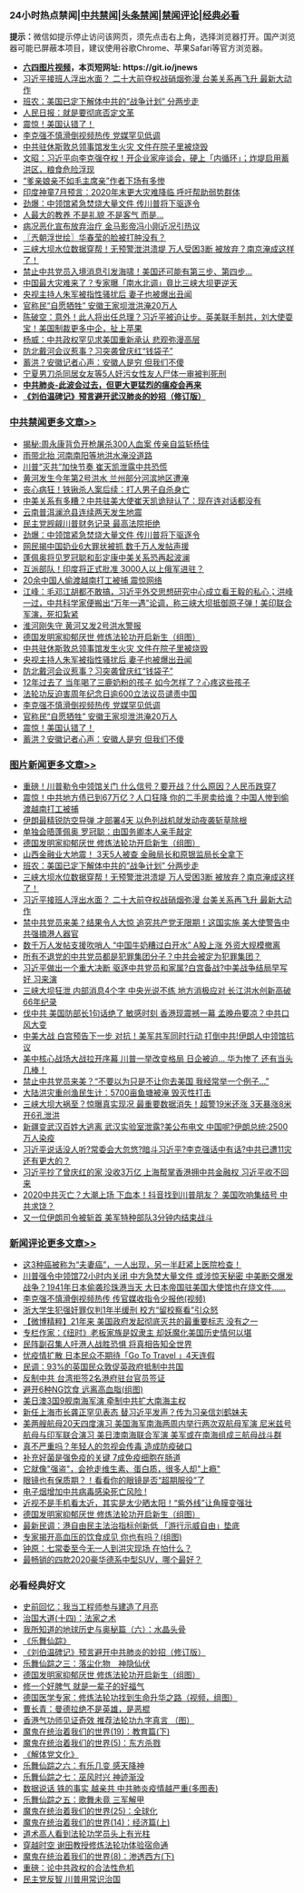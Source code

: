 <div id="tt">
<h3>24小时热点禁闻|<a href="#%E4%B8%AD%E5%85%B1%E7%A6%81%E9%97%BB%E6%9B%B4%E5%A4%9A%E6%96%87%E7%AB%A0">中共禁闻</a>|<a href="#%E5%9B%BE%E7%89%87%E6%96%B0%E9%97%BB%E6%9B%B4%E5%A4%9A%E6%96%87%E7%AB%A0">头条禁闻</a>|<a href="#%E6%96%B0%E9%97%BB%E8%AF%84%E8%AE%BA%E6%9B%B4%E5%A4%9A%E6%96%87%E7%AB%A0">禁闻评论|<a href="#%E5%BF%85%E7%9C%8B%E7%BB%8F%E5%85%B8%E5%A5%BD%E6%96%87">经典必看</a></h3>
<div><b>提示：</b>微信如提示停止访问该网页，须先点击右上角，选择浏览器打开。国产浏览器可能已屏蔽本项目，建议使用谷歌Chrome、苹果Safari等官方浏览器。</div>
<ul>
<li><b><a href="http://d1.bdrive.tk/64.mp4" target="_blank">六四图片视频</a>，本页短网址: https://git.io/jnews</b></li>
<li><a href="https://github.com/fqnews/bnews/blob/master/topimagenews/20200721/1364225.md">习近平接班人浮出水面？ 二十大前夺权战硝烟弥漫 台美关系再飞升 最新大动作</a></li>
<li><a href="https://github.com/fqnews/bnews/blob/master/topimagenews/20200722/1364267.md">班农：美国已定下解体中共的“战争计划” 分两步走</a></li>
<li><a href="https://github.com/fqnews/bnews/blob/master/lifebaike/20200722/1364321.md">人民日报：就是要彻底否定文革</a></li>
<li><a href="https://github.com/fqnews/bnews/blob/master/cbnews/20200722/1364397.md">震惊！美国认错了！</a></li>
<li><a href="https://github.com/fqnews/bnews/blob/master/cbnews/20200722/1364480.md">李克强不慎滑倒视频热传 党媒罕见低调</a></li>
<li><a href="https://github.com/fqnews/bnews/blob/master/cbnews/20200722/1364508.md">中共驻休斯敦总领事馆发生火灾 文件在院子里被烧毁</a></li>
<li><a href="https://github.com/fqnews/bnews/blob/master/cbnews/20200722/1364341.md">文昭：习近平向李克强夺权！开企业家座谈会，硬上「内循环」；炸堤启用蓄洪区，粮食危险浮现</a></li>
<li><a href="https://github.com/fqnews/bnews/blob/master/cnnews/20200722/1364322.md">“爹亲娘亲不如毛主席亲”作者下场有多惨</a></li>
<li><a href="https://github.com/fqnews/bnews/blob/master/comments/20200722/1364280.md">印度神童7月预言：2020年末更大灾难降临 呼吁帮助弱势群体</a></li>
<li><a href="https://github.com/fqnews/bnews/blob/master/cbnews/20200722/1364577.md">劲爆：中领馆紧急焚烧大量文件 传川普将下驱逐令</a></li>
<li><a href="https://github.com/fqnews/bnews/blob/master/funmedia/20200722/1364247.md">人最大的教养 不是礼貌 不是客气 而是…</a></li>
<li><a href="https://github.com/fqnews/bnews/blob/master/yule/20200722/1364346.md">病况恶化宣布放弃治疗 金马影帝冯小刚近况引热议</a></li>
<li><a href="https://github.com/fqnews/bnews/blob/master/ssgc/20200722/1364309.md">〖兲朝浮世绘〗华春莹的脸被打肿没有？</a></li>
<li><a href="https://github.com/fqnews/bnews/blob/master/topimagenews/20200721/1364232.md">三峡大坝水位数据穿帮！无预警泄洪溃堤 万人受困3断 被放弃？南京淹成这样了！</a></li>
<li><a href="https://github.com/fqnews/bnews/blob/master/cnnews/20200722/1364390.md">禁止中共党员入境消息引发海啸！美国还可能有第三步、第四步...</a></li>
<li><a href="https://github.com/fqnews/bnews/blob/master/cbnews/20200722/1364333.md">中国最大灾难来了？专家曝「南水北调」竟比三峡大坝更逆天</a></li>
<li><a href="https://github.com/fqnews/bnews/blob/master/cbnews/20200722/1364507.md">央视主持人朱军被指性骚扰后 妻子也被爆出丑闻</a></li>
<li><a href="https://github.com/fqnews/bnews/blob/master/cbnews/20200722/1364448.md">官称民“自愿牺牲” 安徽王家坝泄洪淹20万人</a></li>
<li><a href="https://github.com/fqnews/bnews/blob/master/bannedvideo/20200722/1364310.md">陈破空：意外！此人将出任总理？习近平被迫让步。英美联手制共，刘大使耍宝！美国制裁更多中企，扯上苹果</a></li>
<li><a href="https://github.com/fqnews/bnews/blob/master/comments/20200722/1364416.md">杨威：中共政权罕见求美国重新承认 悲观弥漫高层</a></li>
<li><a href="https://github.com/fqnews/bnews/blob/master/cbnews/20200722/1364495.md">防北戴河会议惹事？习突袭曾庆红“钱袋子”</a></li>
<li><a href="https://github.com/fqnews/bnews/blob/master/cbnews/20200722/1364396.md">蓄洪？安徽记者心声：安徽人是穷 但我们不傻</a></li>
<li><a href="https://github.com/fqnews/bnews/blob/master/baitai/20200721/1364151.md">宁夏男刀杀同居女友等5人奸污女性友人尸体一审被判死刑</a></li>
<li><b><a href="https://github.com/fqnews/bnews/blob/master/comments/20200211/1275071.md" target="_blank">中共肺炎-此波会过去，但更大更猛烈的瘟疫会再来</a></b></li>
<li><b><a href="https://github.com/fqnews/bnews/blob/master/comments/20200207/1272816.md" target="_blank">《刘伯温碑记》预言避开武汉肺炎的妙招（修订版）</a></b></li>
</ul>
</div>

<div class="catlist">
<h3><a href="https://github.com/fqnews/bnews/blob/master/cbnews/" target="_blank">中共禁闻</a><span><a href="https://github.com/fqnews/bnews/blob/master/cbnews/" target="_blank" rel="nofollow">更多文章>></a></span></h3>
<ul>
<li><a href="https://github.com/fqnews/bnews/blob/master/cbnews/20200722/1364625.md" target="_blank">揭秘:周永康背负开枪屠杀300人血案 传亲自监斩杨佳</a></li>
<li><a href="https://github.com/fqnews/bnews/blob/master/cbnews/20200722/1364612.md" target="_blank">雨带北抬 河南南阳等地洪水淹没道路</a></li>
<li><a href="https://github.com/fqnews/bnews/blob/master/cbnews/20200722/1364606.md" target="_blank">川普“灭共”加快节奏 崔天凯泄露中共恐慌</a></li>
<li><a href="https://github.com/fqnews/bnews/blob/master/cbnews/20200722/1364605.md" target="_blank">黄河发生今年第2号洪水 兰州部分河滨地区遭淹</a></li>
<li><a href="https://github.com/fqnews/bnews/blob/master/cbnews/20200722/1364592.md" target="_blank">丧心病狂！铁锹杀人案后续：打人男子自杀身亡</a></li>
<li><a href="https://github.com/fqnews/bnews/blob/master/cbnews/20200722/1364589.md" target="_blank">中美关系有多糟？中共驻美大使崔天凯诡辩认了：现在连对话都没有</a></li>
<li><a href="https://github.com/fqnews/bnews/blob/master/cbnews/20200722/1364583.md" target="_blank">云南普洱澜沧县连续两天发生地震</a></li>
<li><a href="https://github.com/fqnews/bnews/blob/master/cbnews/20200722/1364579.md" target="_blank">民主党觊觎川普财务记录 最高法院拒绝</a></li>
<li><a href="https://github.com/fqnews/bnews/blob/master/cbnews/20200722/1364577.md" target="_blank">劲爆：中领馆紧急焚烧大量文件 传川普将下驱逐令</a></li>
<li><a href="https://github.com/fqnews/bnews/blob/master/cbnews/20200722/1364561.md" target="_blank">网民揭中国奶业6大罪状被抓 数千万人发帖声援</a></li>
<li><a href="https://github.com/fqnews/bnews/blob/master/cbnews/20200722/1364545.md" target="_blank">蓬佩奥将见罗冠聪和彭定康中美关系恐再起波澜</a></li>
<li><a href="https://github.com/fqnews/bnews/blob/master/cbnews/20200722/1364544.md" target="_blank">互派部队！印度将正式批准 3000人以上俄军进驻？</a></li>
<li><a href="https://github.com/fqnews/bnews/blob/master/cbnews/20200722/1364543.md" target="_blank">20余中国人偷渡越南打工被捕 震惊网络</a></li>
<li><a href="https://github.com/fqnews/bnews/blob/master/cbnews/20200722/1364517.md" target="_blank">江峰：毛邓江胡都不敢搞，习近平外交思想研究中心成立看王毅的私心；洪峰一过，中共科学家便搬出“万年一遇”论调，称三峡大坝抵御原子弹！美印联合军演，死扣紮紧</a></li>
<li><a href="https://github.com/fqnews/bnews/blob/master/cbnews/20200722/1364513.md" target="_blank">淮河刚失守 黄河又发2号洪水警报</a></li>
<li><a href="https://github.com/fqnews/bnews/blob/master/comments/20200722/1364497.md" target="_blank">德国发明家抑郁厌世 修炼法轮功开启新生（组图）</a></li>
<li><a href="https://github.com/fqnews/bnews/blob/master/cbnews/20200722/1364508.md" target="_blank">中共驻休斯敦总领事馆发生火灾 文件在院子里被烧毁</a></li>
<li><a href="https://github.com/fqnews/bnews/blob/master/cbnews/20200722/1364507.md" target="_blank">央视主持人朱军被指性骚扰后 妻子也被爆出丑闻</a></li>
<li><a href="https://github.com/fqnews/bnews/blob/master/cbnews/20200722/1364495.md" target="_blank">防北戴河会议惹事？习突袭曾庆红“钱袋子”</a></li>
<li><a href="https://github.com/fqnews/bnews/blob/master/cbnews/20200722/1364494.md" target="_blank">12年过去了 当年喝了三鹿奶粉的孩子 如今怎样了？心疼这些孩子</a></li>
<li><a href="https://github.com/fqnews/bnews/blob/master/cbnews/20200722/1364441.md" target="_blank">法轮功反迫害周年纪念日逾600立法议员谴责中国</a></li>
<li><a href="https://github.com/fqnews/bnews/blob/master/cbnews/20200722/1364480.md" target="_blank">李克强不慎滑倒视频热传 党媒罕见低调</a></li>
<li><a href="https://github.com/fqnews/bnews/blob/master/cbnews/20200722/1364448.md" target="_blank">官称民“自愿牺牲” 安徽王家坝泄洪淹20万人</a></li>
<li><a href="https://github.com/fqnews/bnews/blob/master/cbnews/20200722/1364397.md" target="_blank">震惊！美国认错了！</a></li>
<li><a href="https://github.com/fqnews/bnews/blob/master/cbnews/20200722/1364396.md" target="_blank">蓄洪？安徽记者心声：安徽人是穷 但我们不傻</a></li>

</ul>
</div>
<div class="catlist">
<h3><a href="https://github.com/fqnews/bnews/blob/master/topimagenews/" target="_blank">图片新闻</a><span><a href="https://github.com/fqnews/bnews/blob/master/topimagenews/" target="_blank" rel="nofollow">更多文章>></a></span></h3>
<ul>
<li><a href="https://github.com/fqnews/bnews/blob/master/topimagenews/20200722/1364641.md" target="_blank">重磅！川普勒令中领馆关门 什么信号？要开战？什么原因？人民币跌穿7</a></li>
<li><a href="https://github.com/fqnews/bnews/blob/master/topimagenews/20200722/1364624.md" target="_blank">震惊！中共地方债已到67万亿？人口狂降 你的二手房卖给谁？中国人惨到偷渡越南打工被捕</a></li>
<li><a href="https://github.com/fqnews/bnews/blob/master/topimagenews/20200722/1364576.md" target="_blank">伊朗最精锐防空导弹 才部署4天 以色列战机就发动夜袭斩草除根</a></li>
<li><a href="https://github.com/fqnews/bnews/blob/master/topimagenews/20200722/1364574.md" target="_blank">单独会晤蓬佩奥 罗冠聪：由国务卿本人亲手敲定</a></li>
<li><a href="https://github.com/fqnews/bnews/blob/master/comments/20200722/1364497.md" target="_blank">德国发明家抑郁厌世 修炼法轮功开启新生（组图）</a></li>
<li><a href="https://github.com/fqnews/bnews/blob/master/topimagenews/20200722/1364490.md" target="_blank">山西金融业大地震！ 3天5人被查 金融局长和原银监局长全拿下</a></li>
<li><a href="https://github.com/fqnews/bnews/blob/master/topimagenews/20200722/1364267.md" target="_blank">班农：美国已定下解体中共的“战争计划” 分两步走</a></li>
<li><a href="https://github.com/fqnews/bnews/blob/master/topimagenews/20200721/1364232.md" target="_blank">三峡大坝水位数据穿帮！无预警泄洪溃堤 万人受困3断 被放弃？南京淹成这样了！</a></li>
<li><a href="https://github.com/fqnews/bnews/blob/master/topimagenews/20200721/1364225.md" target="_blank">习近平接班人浮出水面？ 二十大前夺权战硝烟弥漫 台美关系再飞升 最新大动作</a></li>
<li><a href="https://github.com/fqnews/bnews/blob/master/topimagenews/20200721/1364143.md" target="_blank">禁中共党员来美？结果令人大惊 追究共产党无限期！这国实施 美大使警告中共强摘港人器官</a></li>
<li><a href="https://github.com/fqnews/bnews/blob/master/topimagenews/20200721/1364133.md" target="_blank">数千万人发帖支援吹哨人 “中国牛奶糟过白开水” A股上涨 外资大规模撤离</a></li>
<li><a href="https://github.com/fqnews/bnews/blob/master/topimagenews/20200721/1364042.md" target="_blank">所有不退党的中共党员都是犯罪集团分子？中共会被定为犯罪集团？</a></li>
<li><a href="https://github.com/fqnews/bnews/blob/master/topimagenews/20200720/1363679.md" target="_blank">习近平做出一个重大决断 驱逐中共党员和家属?白宫备战?中美战争结局早写好 习来演</a></li>
<li><a href="https://github.com/fqnews/bnews/blob/master/topimagenews/20200720/1363676.md" target="_blank">三峡大坝狂泄 内部消息4个字 中央光说不练 地方消极应对 长江洪水创新高破66年纪录</a></li>
<li><a href="https://github.com/fqnews/bnews/blob/master/topimagenews/20200720/1363667.md" target="_blank">伐中共 美国防部长1句话绝了 敏感时刻 香港现震撼一幕 孟晚舟要凉？中共口风大变</a></li>
<li><a href="https://github.com/fqnews/bnews/blob/master/topimagenews/20200720/1363602.md" target="_blank">中美大战 白宫预告下一步 对抗！美军共军同时行动 打倒中共!伊朗人中领馆抗议</a></li>
<li><a href="https://github.com/fqnews/bnews/blob/master/topimagenews/20200720/1363587.md" target="_blank">美中核心战场大战拉开序幕 川普一举改变格局 日企被迫… 华为惨了 还有当头几棒！</a></li>
<li><a href="https://github.com/fqnews/bnews/blob/master/topimagenews/20200720/1363459.md" target="_blank">禁止中共党员来美？“不要以为只是不让你去美国 我经常举一个例子…&#8221;</a></li>
<li><a href="https://github.com/fqnews/bnews/blob/master/topimagenews/20200720/1363271.md" target="_blank">大陆洪灾重创渔民生计：5700亩鱼塘被淹 毁灭性打击</a></li>
<li><a href="https://github.com/fqnews/bnews/blob/master/topimagenews/20200719/1363252.md" target="_blank">三峡大坝大祸至？惊曝真实现况 最重要数据消失！超警19米还涨 3天暴涨8米 开6孔泄洪</a></li>
<li><a href="https://github.com/fqnews/bnews/blob/master/topimagenews/20200719/1363229.md" target="_blank">新疆变武汉百姓大逃离 武汉实验室泄露?美公布电文 中国呢?伊朗总统:2500万人染疫</a></li>
<li><a href="https://github.com/fqnews/bnews/blob/master/topimagenews/20200719/1363207.md" target="_blank">习近平说话没人听?常委会大忽悠?暗斗习近平?李克强话中有话?中共已遭11灾还有更大的？</a></li>
<li><a href="https://github.com/fqnews/bnews/blob/master/topimagenews/20200719/1363196.md" target="_blank">习近平抄了曾庆红的家 没收3万亿 上海帮掌香港拥中共金融权 习近平收不回来</a></li>
<li><a href="https://github.com/fqnews/bnews/blob/master/topimagenews/20200719/1363189.md" target="_blank">2020中共灭亡？大潮上场 下血本！抖音找到川普朋友？ 美国吹响集结号 中共求饶？</a></li>
<li><a href="https://github.com/fqnews/bnews/blob/master/topimagenews/20200719/1363171.md" target="_blank">又一位伊朗司令被斩首 美军特种部队3分钟内结束战斗</a></li>

</ul>
</div>
<div class="catlist">
<h3><a href="https://github.com/fqnews/bnews/blob/master/comments/" target="_blank">新闻评论</a><span><a href="https://github.com/fqnews/bnews/blob/master/comments/" target="_blank" rel="nofollow">更多文章>></a></span></h3>
<ul>
<li><a href="https://github.com/fqnews/bnews/blob/master/comments/20200722/1364645.md" target="_blank">这3种癌被称为“夫妻癌”，一人出现，另一半赶紧上医院检查！</a></li>
<li><a href="https://github.com/fqnews/bnews/blob/master/comments/20200722/1364639.md" target="_blank">川普强令中领馆72小时内关闭 中方急焚大量文件 或涉惊天秘密 中美断交爆发战争？1941年日本偷袭珍珠港当天 大日本帝国驻美国大使馆也在烧文件……</a></li>
<li><a href="https://github.com/fqnews/bnews/blob/master/comments/20200722/1364626.md" target="_blank">李克强不慎滑倒视频热传 传官媒收指令少报他(视频)</a></li>
<li><a href="https://github.com/fqnews/bnews/blob/master/comments/20200722/1364622.md" target="_blank">浙大学生犯强奸罪仅判1年半缓刑   校方“留校察看”引众怒</a></li>
<li><a href="https://github.com/fqnews/bnews/blob/master/comments/20200722/1364616.md" target="_blank">【微博精粹】21年来 美国政府发起彻底灭共的最重要标志 没有之一</a></li>
<li><a href="https://github.com/fqnews/bnews/blob/master/comments/20200722/1364609.md" target="_blank">专栏作家：《纽时》老板家族是奴隶主 却妖魔化美国历史情何以堪</a></li>
<li><a href="https://github.com/fqnews/bnews/blob/master/comments/20200722/1364590.md" target="_blank">民阵副召集人吁港人战胜恐惧 将真相告知全世界</a></li>
<li><a href="https://github.com/fqnews/bnews/blob/master/comments/20200722/1364581.md" target="_blank">忧疫情扩散 日本民众不期待「Go To Travel 」4天连假</a></li>
<li><a href="https://github.com/fqnews/bnews/blob/master/comments/20200722/1364578.md" target="_blank">民调：93%的英国民众敦促英政府抵制中共国</a></li>
<li><a href="https://github.com/fqnews/bnews/blob/master/comments/20200722/1364572.md" target="_blank">反制中共 台湾拒签2名港府驻台官员签证</a></li>
<li><a href="https://github.com/fqnews/bnews/blob/master/comments/20200722/1364569.md" target="_blank">避开6种NG饮食 远离高血脂(组图)</a></li>
<li><a href="https://github.com/fqnews/bnews/blob/master/comments/20200722/1364568.md" target="_blank">美日澳3国9舰南海军演 牵制中共扩大南海主权</a></li>
<li><a href="https://github.com/fqnews/bnews/blob/master/comments/20200722/1364565.md" target="_blank">新任上海市长龚正罕见表态 替习近平发声？传为习亲信刘鹤妹夫</a></li>
<li><a href="https://github.com/fqnews/bnews/blob/master/comments/20200722/1364539.md" target="_blank">美两艘航母20天四度演习 美国海军南海两周内举行两次双航母军演 尼米兹号航母与印军联合演习 美日澳南海联合军演 美军或在南海组成三航母战斗群</a></li>
<li><a href="https://github.com/fqnews/bnews/blob/master/comments/20200722/1364523.md" target="_blank">真不严重吗？年轻人的忽视会传毒 造成防疫破口</a></li>
<li><a href="https://github.com/fqnews/bnews/blob/master/comments/20200722/1364522.md" target="_blank">补充好菌是强免疫的关键 7成免疫细胞在肠道</a></li>
<li><a href="https://github.com/fqnews/bnews/blob/master/comments/20200722/1364521.md" target="_blank">它就像&quot;强盗&quot;，会抢走维生素、蛋白质，很多人却&quot;上瘾&quot;</a></li>
<li><a href="https://github.com/fqnews/bnews/blob/master/comments/20200722/1364520.md" target="_blank">眼镜也有保质期？！看看你的眼镜是否“超期服役”了</a></li>
<li><a href="https://github.com/fqnews/bnews/blob/master/comments/20200722/1364519.md" target="_blank">电子烟增加中共病毒感染死亡风险    !</a></li>
<li><a href="https://github.com/fqnews/bnews/blob/master/comments/20200722/1364518.md" target="_blank">近视不是手机看太近，其实是太少晒太阳！“紫外线”让角膜变强壮</a></li>
<li><a href="https://github.com/fqnews/bnews/blob/master/comments/20200722/1364497.md" target="_blank">德国发明家抑郁厌世 修炼法轮功开启新生（组图）</a></li>
<li><a href="https://github.com/fqnews/bnews/blob/master/comments/20200722/1364509.md" target="_blank">最新民调：港自由民主法治指标创新低 「游行示威自由」垫底</a></li>
<li><a href="https://github.com/fqnews/bnews/blob/master/comments/20200722/1364460.md" target="_blank">专家揭开高血压的饮食成见 你也有吗？(组图)</a></li>
<li><a href="https://github.com/fqnews/bnews/blob/master/comments/20200722/1364458.md" target="_blank">钟原：七常委至今无一人到洪灾现场 在怕什么？</a></li>
<li><a href="https://github.com/fqnews/bnews/blob/master/comments/20200722/1364447.md" target="_blank">最畅销的四款2020豪华德系中型SUV，哪个最好？</a></li>

</ul>
</div>

<div class="catlist">
<h3>必看经典好文</h3>
<ul>
<li><a href="https://github.com/fqnews/bnews/blob/master/aomi/history/20141104/323033.md" target="_blank">史前回忆：我当工程师参与建造了月亮</a></li>
<li><a href="https://github.com/fqnews/bnews/blob/master/cbnews/20180320/916962.md" target="_blank">治国大道(十四)：法家之术</a></li>
<li><a href="https://github.com/fqnews/bnews/blob/master/cbnews/20171115/856086.md" target="_blank">我所知道的地球历史与奥秘篇（六）：水晶头骨</a></li>
<li><a href="https://github.com/fqnews/bnews/blob/master/comments/20200527/783191.md" target="_blank">《乐舞仙踪》</a></li>
<li><a href="https://github.com/fqnews/bnews/blob/master/comments/20200207/1272816.md" target="_blank">《刘伯温碑记》预言避开中共肺炎的妙招（修订版）</a></li>
<li><a href="https://github.com/fqnews/bnews/blob/master/tculture/20190101/1056889.md" target="_blank">乐舞仙踪之三：落尘化物　神隐仙伏</a></li>
<li><a href="https://github.com/fqnews/bnews/blob/master/comments/20200722/1364497.md" target="_blank">德国发明家抑郁厌世 修炼法轮功开启新生（组图）</a></li>
<li><a href="https://github.com/fqnews/bnews/blob/master/funmedia/20200713/1359909.md" target="_blank">修一个好脾气 就是一辈子的好福气</a></li>
<li><a href="https://github.com/fqnews/bnews/blob/master/comments/20200607/783186.md" target="_blank">德国医学专家：修炼法轮功找到生命升华之路（视频，组图）</a></li>
<li><a href="https://github.com/fqnews/bnews/blob/master/comments/20180726/727420.md" target="_blank">曹长青：曼德拉绝不是英雄，是恶棍</a></li>
<li><a href="https://github.com/fqnews/bnews/blob/master/comments/20200517/1330064.md" target="_blank">香港气功师见证奇效 推荐法轮功九字真言 （图）</a></li>
<li><a href="https://github.com/fqnews/bnews/blob/master/comments/20180716/972458.md" target="_blank">魔鬼在统治着我们的世界(19)：教育篇(下)</a></li>
<li><a href="https://github.com/fqnews/bnews/blob/master/topimagenews/20180524/946967.md" target="_blank">魔鬼在统治着我们的世界(5)：东方杀戮</a></li>
<li><a href="https://github.com/fqnews/bnews/blob/master/bookwiki/20130610/138400.md" target="_blank">《解体党文化》</a></li>
<li><a href="https://github.com/fqnews/bnews/blob/master/tculture/20190101/792146.md" target="_blank">乐舞仙踪之六：有乐几变 感天降神</a></li>
<li><a href="https://github.com/fqnews/bnews/blob/master/tculture/20190101/792550.md" target="_blank">乐舞仙踪之七：巫风时兴 神迹渐没</a></li>
<li><a href="https://github.com/fqnews/bnews/blob/master/comments/20200620/1347687.md" target="_blank">数据说话 铁的事实 越亲共 中共肺炎疫情越严重(多图表)</a></li>
<li><a href="https://github.com/fqnews/bnews/blob/master/tculture/20170715/791820.md" target="_blank">乐舞仙踪之五：歌舞未竟 三军解甲</a></li>
<li><a href="https://github.com/fqnews/bnews/blob/master/comments/20181017/1014654.md" target="_blank">魔鬼在统治着我们的世界(25)：全球化</a></li>
<li><a href="https://github.com/fqnews/bnews/blob/master/topimagenews/20180605/953415.md" target="_blank">魔鬼在统治着我们的世界(14)：经济篇(上)</a></li>
<li><a href="https://github.com/fqnews/bnews/blob/master/comments/20200227/1284657.md" target="_blank">道术高人看到法轮功学员头上有光柱</a></li>
<li><a href="https://github.com/fqnews/bnews/blob/master/comments/20200511/1322384.md" target="_blank">穿越时空 谢田教授修炼法轮功体验宿命通</a></li>
<li><a href="https://github.com/fqnews/bnews/blob/master/topimagenews/20180527/948714.md" target="_blank">魔鬼在统治着我们的世界(8)：渗透西方(下)</a></li>
<li><a href="https://github.com/fqnews/bnews/blob/master/comments/20200705/783271.md" target="_blank">重磅：论中共政权的合法性危机</a></li>
<li><a href="https://github.com/fqnews/bnews/blob/master/comments/20200621/1348236.md" target="_blank">民主党反智 川普用常识治国</a></li>

</ul>
</div>